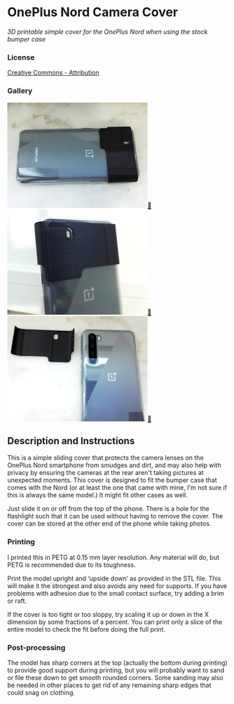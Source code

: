 # OnePlus Nord Camera Cover
*3D printable simple cover for the OnePlus Nord when using the stock bumper case*

### License
[Creative Commons - Attribution](https://creativecommons.org/licenses/by/4.0/)

### Gallery

![Photo 1](thumbs/photo1.jpg)[🔎](images/photo1.jpg) ![Photo 2](thumbs/photo2.jpg)[🔎](images/photo2.jpg) ![Photo 3](thumbs/photo3.jpg)[🔎](images/photo3.jpg)


## Description and Instructions

This is a simple sliding cover that protects the camera lenses on the OnePlus Nord smartphone from smudges and dirt, and may also help with privacy by ensuring the cameras at the rear aren't taking pictures at unexpected moments. This cover is designed to fit the bumper case that comes with the Nord (or at least the one that came with mine, I'm not sure if this is always the same model.) It might fit other cases as well.

Just slide it on or off from the top of the phone. There is a hole for the flashlight such that it can be used without having to remove the cover. The cover can be stored at the other end of the phone while taking photos.


### Printing

I printed this in PETG at 0.15 mm layer resolution. Any material will do, but PETG is recommended due to its toughness.

Print the model upright and ‘upside down’ as provided in the STL file. This will make it the strongest and also avoids any need for supports. If you have problems with adhesion due to the small contact surface, try adding a brim or raft.

If the cover is too tight or too sloppy, try scaling it up or down in the X dimension by some fractions of a percent. You can print only a slice of the entire model to check the fit before doing the full print.

### Post-processing

The model has sharp corners at the top (actually the bottom during printing) to provide good support during printing, but you will probably want to sand or file these down to get smooth rounded corners. Some sanding may also be needed in other places to get rid of any remaining sharp edges that could snag on clothing.

